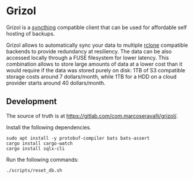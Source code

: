 # Grizol

Grizol is a [syncthing](https://github.com/syncthing/syncthing) compatible client
that can be used for affordable self hosting of backups.

Grizol allows to automatically sync your data to multiple
[rclone](https://rclone.org/) compatible backends to provide redundancy at
resiliency. The data can be also accessed locally through a FUSE filesystem for
lower latency. This combination allows to store large amounts of data at a
lower cost than it would require if the data was stored purely on disk: 1TB of
S3 compatible storage costs around 7 dollars/month, while 1TB for a HDD on a cloud
provider starts around 40 dollars/month.

## Development

The source of truth is at https://gitlab.com/com.marcoseravalli/grizol/.

Install the following dependencies.

```shell
sudo apt install -y protobuf-compiler bats bats-assert
cargo install cargo-watch
cargo install sqlx-cli
```

Run the following commands:

```shell
./scripts/reset_db.sh
```
